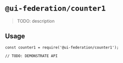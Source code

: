# `@ui-federation/counter1`

> TODO: description

## Usage

```
const counter1 = require('@ui-federation/counter1');

// TODO: DEMONSTRATE API
```
